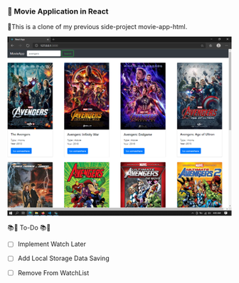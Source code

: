 ### 🚀 Movie Application in React   
🐍This is a clone of my previous side-project movie-app-html.  

![Screenshot-Failed](https://github.com/Tibinsunny/movie-app-react/blob/master/screenshot/screen.PNG)  

📚🍄 To-Do 📚🍄    
- [ ] Implement Watch Later   
- [ ] Add Local Storage Data Saving   
- [ ] Remove From WatchList


